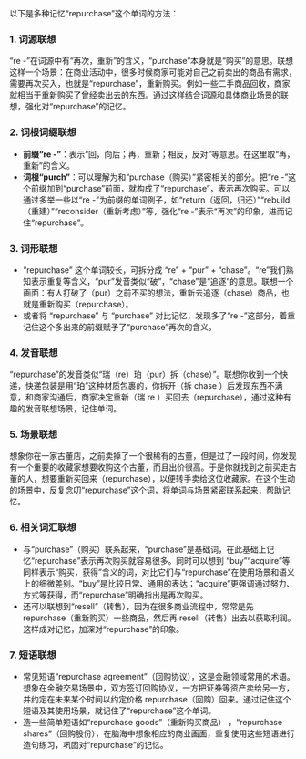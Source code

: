 以下是多种记忆“repurchase”这个单词的方法：

### 1. 词源联想
“re -”在词源中有“再次，重新”的含义，“purchase”本身就是“购买”的意思。联想这样一个场景：在商业活动中，很多时候商家可能对自己之前卖出的商品有需求，需要再次买入，也就是“repurchase”，重新购买。例如一些二手商品回收，商家就相当于重新购买了曾经卖出去的东西。通过这样结合词源和具体商业场景的联想，强化对“repurchase”的记忆。

### 2. 词根词缀联想
 - **前缀“re -”**：表示“回，向后；再，重新；相反，反对”等意思。在这里取“再，重新”的含义。
 - **词根“purch”**：可以理解为和“purchase（购买）”紧密相关的部分。把“re -”这个前缀加到“purchase”前面，就构成了“repurchase”，表示再次购买。可以通过多举一些以“re -”为前缀的单词例子，如“return（返回，归还）”“rebuild（重建）”“reconsider（重新考虑）”等，强化“re -”表示“再次”的印象，进而记住“repurchase”。

### 3. 词形联想
 - “repurchase” 这个单词较长，可拆分成 “re” + “pur” + “chase”。“re”我们熟知表示重复等含义，“pur”发音类似“破”，“chase”是“追逐”的意思。联想一个画面：有人打破了（pur）之前不买的想法，重新去追逐（chase）商品，也就是重新购买（repurchase）。
 - 或者将 “repurchase” 与 “purchase” 对比记忆，发现多了“re -”这部分，着重记住这个多出来的前缀赋予了“purchase”再次的含义。

### 4. 发音联想
“repurchase”的发音类似“瑞（re）珀（pur）拆（chase）”。联想你收到一个快递，快递包装是用“珀”这种材质包裹的，你拆开（拆 chase ）后发现东西不满意，和商家沟通后，商家决定重新（瑞 re ）买回去（repurchase），通过这种有趣的发音联想场景，记住单词。

### 5. 场景联想
想象你在一家古董店，之前卖掉了一个很稀有的古董，但是过了一段时间，你发现有一个重要的收藏家想要收购这个古董，而且出价很高。于是你就找到之前买走古董的人，想要重新买回来（repurchase），以便转手卖给这位收藏家。在这个生动的场景中，反复念叨“repurchase”这个词，将单词与场景紧密联系起来，帮助记忆。

### 6. 相关词汇联想
 - 与“purchase”（购买）联系起来，“purchase”是基础词，在此基础上记忆“repurchase”表示再次购买就容易很多。同时可以想到 “buy”“acquire”等同样表示“购买，获得”含义的词，对比它们与“repurchase”在使用场景和语义上的细微差别。“buy”是比较日常、通用的表达；“acquire”更强调通过努力、方式等获得，而“repurchase”明确指出是再次购买。
 - 还可以联想到“resell”（转售），因为在很多商业流程中，常常是先 repurchase（重新购买）一些商品，然后再 resell（转售）出去以获取利润。这样成对记忆，加深对“repurchase”的印象。

### 7. 短语联想
 - 常见短语“repurchase agreement”（回购协议），这是金融领域常用的术语。想象在金融交易场景中，双方签订回购协议，一方把证券等资产卖给另一方，并约定在未来某个时间以约定价格 repurchase（回购）回来。通过记住这个短语及其使用场景，就记住了“repurchase”这个单词。
 - 造一些简单短语如“repurchase goods”（重新购买商品） ，“repurchase shares”（回购股份），在脑海中想象相应的商业画面，重复使用这些短语进行造句练习，巩固对“repurchase”的记忆。 